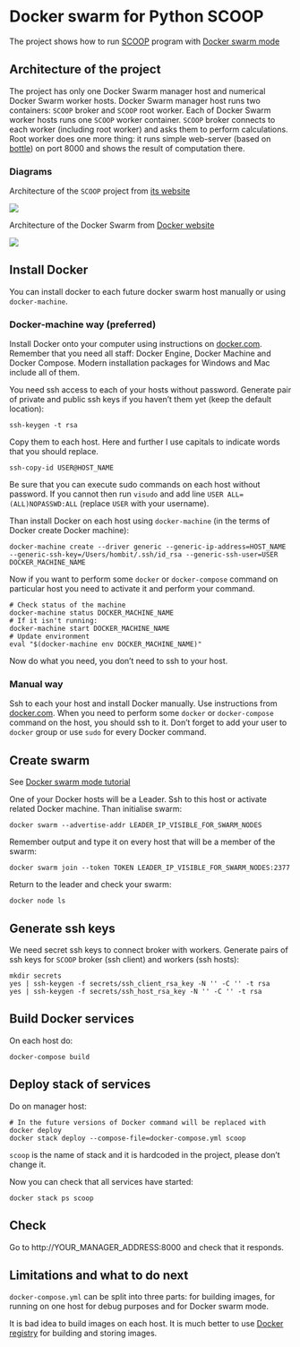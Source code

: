Docker swarm for Python SCOOP
=============================

The project shows how to run [SCOOP](http://scoop.readthedocs.io/) program with
[Docker swarm mode](https://docs.docker.com/engine/swarm/)

Architecture of the project
---------------------------

The project has only one Docker Swarm manager host and numerical Docker Swarm
worker hosts. Docker Swarm manager host runs two containers: `SCOOP` broker and
`SCOOP` root worker. Each of Docker Swarm worker hosts runs one `SCOOP` worker
container. `SCOOP` broker connects to each worker (including root worker) and
asks them to perform calculations. Root worker does one more thing: it runs
simple web-server (based on [bottle](http://bottlepy.org)) on port 8000 and
shows the result of computation there.

### Diagrams

Architecture of the `SCOOP` project from [its
website](http://scoop.readthedocs.io/en/0.7/usage.html)

![](http://scoop.readthedocs.io/en/0.7/_images/architecture.png)

Architecture of the Docker Swarm from [Docker
website](https://docs.docker.com/engine/swarm/how-swarm-mode-works/nodes/)

![](https://docs.docker.com/engine/swarm/images/swarm-diagram.png)

Install Docker
--------------

You can install docker to each future docker swarm host manually or using
`docker-machine`.

### Docker-machine way (preferred)

Install Docker onto your computer using instructions on
[docker.com](http://docker.com). Remember that you need all staff: Docker
Engine, Docker Machine and Docker Compose. Modern installation packages for
Windows and Mac include all of them.

You need ssh access to each of your hosts without password. Generate pair of
private and public ssh keys if you haven’t them yet (keep the default location):

~~~~~~~~~~~~~~~~~~~~~~~~~~~~~~~~~~~~~~~~~~~~~~~~~~~~~~~~~~~~~~~~~~~~~~~~~~~~~~~~
ssh-keygen -t rsa
~~~~~~~~~~~~~~~~~~~~~~~~~~~~~~~~~~~~~~~~~~~~~~~~~~~~~~~~~~~~~~~~~~~~~~~~~~~~~~~~

Copy them to each host. Here and further I use capitals to indicate words that
you should replace.

~~~~~~~~~~~~~~~~~~~~~~~~~~~~~~~~~~~~~~~~~~~~~~~~~~~~~~~~~~~~~~~~~~~~~~~~~~~~~~~~
ssh-copy-id USER@HOST_NAME
~~~~~~~~~~~~~~~~~~~~~~~~~~~~~~~~~~~~~~~~~~~~~~~~~~~~~~~~~~~~~~~~~~~~~~~~~~~~~~~~

Be sure that you can execute sudo commands on each host without password. If you
cannot then run `visudo` and add line `USER ALL=(ALL)NOPASSWD:ALL` (replace
`USER` with your username).

Than install Docker on each host using `docker-machine` (in the terms of Docker
create Docker machine):

~~~~~~~~~~~~~~~~~~~~~~~~~~~~~~~~~~~~~~~~~~~~~~~~~~~~~~~~~~~~~~~~~~~~~~~~~~~~~~~~
docker-machine create --driver generic --generic-ip-address=HOST_NAME --generic-ssh-key=/Users/hombit/.ssh/id_rsa --generic-ssh-user=USER DOCKER_MACHINE_NAME
~~~~~~~~~~~~~~~~~~~~~~~~~~~~~~~~~~~~~~~~~~~~~~~~~~~~~~~~~~~~~~~~~~~~~~~~~~~~~~~~

Now if you want to perform some `docker` or `docker-compose` command on
particular host you need to activate it and perform your command.

~~~~~~~~~~~~~~~~~~~~~~~~~~~~~~~~~~~~~~~~~~~~~~~~~~~~~~~~~~~~~~~~~~~~~~~~~~~~~~~~
# Check status of the machine
docker-machine status DOCKER_MACHINE_NAME
# If it isn't running:
docker-machine start DOCKER_MACHINE_NAME
# Update environment
eval "$(docker-machine env DOCKER_MACHINE_NAME)"
~~~~~~~~~~~~~~~~~~~~~~~~~~~~~~~~~~~~~~~~~~~~~~~~~~~~~~~~~~~~~~~~~~~~~~~~~~~~~~~~

Now do what you need, you don’t need to ssh to your host.

### Manual way

Ssh to each your host and install Docker manually. Use instructions from
[docker.com](http://docker.com). When you need to perform some `docker` or
`docker-compose` command on the host, you should ssh to it. Don’t forget to add
your user to `docker` group or use `sudo` for every Docker command.

Create swarm
------------

See [Docker swarm mode
tutorial](https://docs.docker.com/engine/swarm/swarm-tutorial/)

One of your Docker hosts will be a Leader. Ssh to this host or activate related
Docker machine. Than initialise swarm:

~~~~~~~~~~~~~~~~~~~~~~~~~~~~~~~~~~~~~~~~~~~~~~~~~~~~~~~~~~~~~~~~~~~~~~~~~~~~~~~~
docker swarm --advertise-addr LEADER_IP_VISIBLE_FOR_SWARM_NODES
~~~~~~~~~~~~~~~~~~~~~~~~~~~~~~~~~~~~~~~~~~~~~~~~~~~~~~~~~~~~~~~~~~~~~~~~~~~~~~~~

Remember output and type it on every host that will be a member of the swarm:

~~~~~~~~~~~~~~~~~~~~~~~~~~~~~~~~~~~~~~~~~~~~~~~~~~~~~~~~~~~~~~~~~~~~~~~~~~~~~~~~
docker swarm join --token TOKEN LEADER_IP_VISIBLE_FOR_SWARM_NODES:2377
~~~~~~~~~~~~~~~~~~~~~~~~~~~~~~~~~~~~~~~~~~~~~~~~~~~~~~~~~~~~~~~~~~~~~~~~~~~~~~~~

Return to the leader and check your swarm:

~~~~~~~~~~~~~~~~~~~~~~~~~~~~~~~~~~~~~~~~~~~~~~~~~~~~~~~~~~~~~~~~~~~~~~~~~~~~~~~~
docker node ls
~~~~~~~~~~~~~~~~~~~~~~~~~~~~~~~~~~~~~~~~~~~~~~~~~~~~~~~~~~~~~~~~~~~~~~~~~~~~~~~~

Generate ssh keys
-----------------

We need secret ssh keys to connect broker with workers. Generate pairs of ssh
keys for `SCOOP` broker (ssh client) and workers (ssh hosts):

~~~~~~~~~~~~~~~~~~~~~~~~~~~~~~~~~~~~~~~~~~~~~~~~~~~~~~~~~~~~~~~~~~~~~~~~~~~~~~~~
mkdir secrets
yes | ssh-keygen -f secrets/ssh_client_rsa_key -N '' -C '' -t rsa
yes | ssh-keygen -f secrets/ssh_host_rsa_key -N '' -C '' -t rsa
~~~~~~~~~~~~~~~~~~~~~~~~~~~~~~~~~~~~~~~~~~~~~~~~~~~~~~~~~~~~~~~~~~~~~~~~~~~~~~~~

Build Docker services
---------------------

On each host do:

~~~~~~~~~~~~~~~~~~~~~~~~~~~~~~~~~~~~~~~~~~~~~~~~~~~~~~~~~~~~~~~~~~~~~~~~~~~~~~~~
docker-compose build
~~~~~~~~~~~~~~~~~~~~~~~~~~~~~~~~~~~~~~~~~~~~~~~~~~~~~~~~~~~~~~~~~~~~~~~~~~~~~~~~

Deploy stack of services
------------------------

Do on manager host:

~~~~~~~~~~~~~~~~~~~~~~~~~~~~~~~~~~~~~~~~~~~~~~~~~~~~~~~~~~~~~~~~~~~~~~~~~~~~~~~~
# In the future versions of Docker command will be replaced with docker deploy
docker stack deploy --compose-file=docker-compose.yml scoop
~~~~~~~~~~~~~~~~~~~~~~~~~~~~~~~~~~~~~~~~~~~~~~~~~~~~~~~~~~~~~~~~~~~~~~~~~~~~~~~~

`scoop` is the name of stack and it is hardcoded in the project, please don’t
change it.

Now you can check that all services have started:

~~~~~~~~~~~~~~~~~~~~~~~~~~~~~~~~~~~~~~~~~~~~~~~~~~~~~~~~~~~~~~~~~~~~~~~~~~~~~~~~
docker stack ps scoop
~~~~~~~~~~~~~~~~~~~~~~~~~~~~~~~~~~~~~~~~~~~~~~~~~~~~~~~~~~~~~~~~~~~~~~~~~~~~~~~~

Check
-----

Go to http://YOUR_MANAGER_ADDRESS:8000 and check that it responds.

Limitations and what to do next
-------------------------------

`docker-compose.yml` can be split into three parts: for building images, for
running on one host for debug purposes and for Docker swarm mode.

It is bad idea to build images on each host. It is much better to use [Docker
registry](https://docs.docker.com/registry/) for building and storing images.

